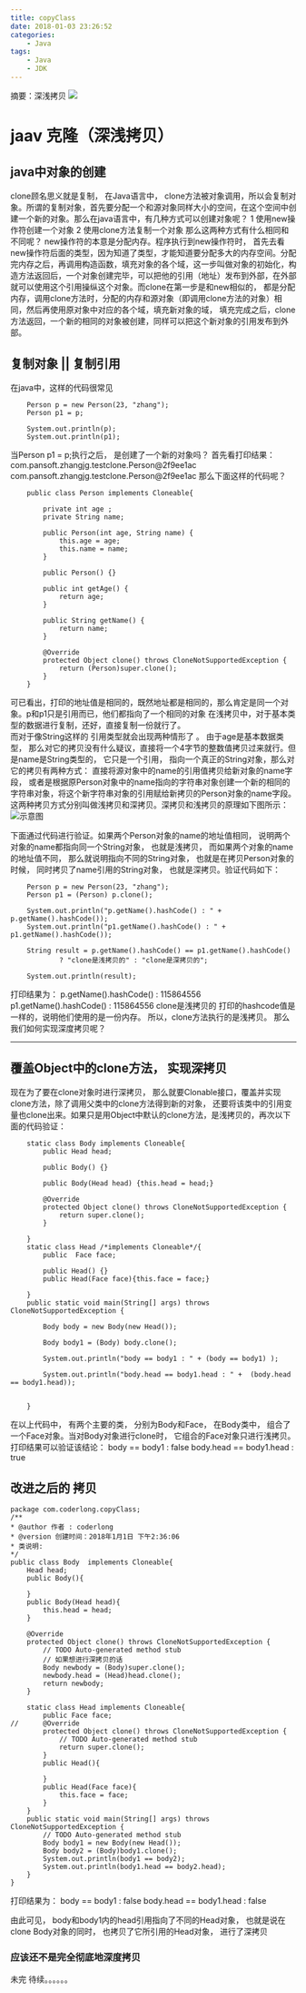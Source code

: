 ```yaml
---
title: copyClass
date: 2018-01-03 23:26:52
categories:
	- Java
tags:
	- Java
	- JDK
---
```

摘要：深浅拷贝
![](/images/love1.jpg)
<!-- more -->

# jaav 克隆（深浅拷贝）
## java中对象的创建 
clone顾名思义就是复制， 在Java语言中， clone方法被对象调用，所以会复制对象。所谓的复制对象，首先要分配一个和源对象同样大小的空间，在这个空间中创建一个新的对象。那么在java语言中，有几种方式可以创建对象呢？ 
1 使用new操作符创建一个对象 2 使用clone方法复制一个对象 
那么这两种方式有什么相同和不同呢？ new操作符的本意是分配内存。程序执行到new操作符时， 首先去看new操作符后面的类型，因为知道了类型，才能知道要分配多大的内存空间。分配完内存之后，再调用构造函数，填充对象的各个域，这一步叫做对象的初始化，构造方法返回后，一个对象创建完毕，可以把他的引用（地址）发布到外部，在外部就可以使用这个引用操纵这个对象。而clone在第一步是和new相似的， 都是分配内存，调用clone方法时，分配的内存和源对象（即调用clone方法的对象）相同，然后再使用原对象中对应的各个域，填充新对象的域， 填充完成之后，clone方法返回，一个新的相同的对象被创建，同样可以把这个新对象的引用发布到外部。 
## 复制对象 ||  复制引用
在java中，这样的代码很常见
```
    Person p = new Person(23, "zhang");  
    Person p1 = p;  
      
    System.out.println(p);  
    System.out.println(p1);  
```
当Person p1 = p;执行之后， 是创建了一个新的对象吗？ 首先看打印结果： com.pansoft.zhangjg.testclone.Person@2f9ee1ac
com.pansoft.zhangjg.testclone.Person@2f9ee1ac
那么下面这样的代码呢？ 
```
    public class Person implements Cloneable{  
          
        private int age ;  
        private String name;  
          
        public Person(int age, String name) {  
            this.age = age;  
            this.name = name;  
        }  
          
        public Person() {}  
      
        public int getAge() {  
            return age;  
        }  
      
        public String getName() {  
            return name;  
        }  
          
        @Override  
        protected Object clone() throws CloneNotSupportedException {  
            return (Person)super.clone();  
        }  
    }  
```
可已看出，打印的地址值是相同的，既然地址都是相同的，那么肯定是同一个对象。p和p1只是引用而已，他们都指向了一个相同的对象
在浅拷贝中，对于基本类型的数据进行复制，还好，直接复制一份就行了。  
而对于像String这样的 引用类型就会出现两种情形了 。
由于age是基本数据类型， 那么对它的拷贝没有什么疑议，直接将一个4字节的整数值拷贝过来就行。但是name是String类型的， 它只是一个引用， 指向一个真正的String对象，那么对它的拷贝有两种方式： 直接将源对象中的name的引用值拷贝给新对象的name字段， 或者是根据原Person对象中的name指向的字符串对象创建一个新的相同的字符串对象，将这个新字符串对象的引用赋给新拷贝的Person对象的name字段。这两种拷贝方式分别叫做浅拷贝和深拷贝。深拷贝和浅拷贝的原理如下图所示： 
![示意图](http://img.blog.csdn.net/20180101142921199?watermark/2/text/aHR0cDovL2Jsb2cuY3Nkbi5uZXQvcXFfMzM3OTc5Mjg=/font/5a6L5L2T/fontsize/400/fill/I0JBQkFCMA==/dissolve/70/gravity/SouthEast)

下面通过代码进行验证。如果两个Person对象的name的地址值相同， 说明两个对象的name都指向同一个String对象， 也就是浅拷贝， 而如果两个对象的name的地址值不同， 那么就说明指向不同的String对象， 也就是在拷贝Person对象的时候， 同时拷贝了name引用的String对象， 也就是深拷贝。验证代码如下：
```
    Person p = new Person(23, "zhang");  
    Person p1 = (Person) p.clone();  
      
    System.out.println("p.getName().hashCode() : " + p.getName().hashCode());  
    System.out.println("p1.getName().hashCode() : " + p1.getName().hashCode());  
      
    String result = p.getName().hashCode() == p1.getName().hashCode()   
            ? "clone是浅拷贝的" : "clone是深拷贝的";  
      
    System.out.println(result);  
```
打印结果为： p.getName().hashCode() : 115864556
p1.getName().hashCode() : 115864556
clone是浅拷贝的
打印的hashcode值是一样的，说明他们使用的是一份内存。
所以，clone方法执行的是浅拷贝。
那么我们如何实现深度拷贝呢？

---
## 覆盖Object中的clone方法， 实现深拷贝 
现在为了要在clone对象时进行深拷贝， 那么就要Clonable接口，覆盖并实现clone方法，除了调用父类中的clone方法得到新的对象， 还要将该类中的引用变量也clone出来。如果只是用Object中默认的clone方法，是浅拷贝的，再次以下面的代码验证： 
```
    static class Body implements Cloneable{  
        public Head head;  
          
        public Body() {}  
      
        public Body(Head head) {this.head = head;}  
      
        @Override  
        protected Object clone() throws CloneNotSupportedException {  
            return super.clone();  
        }  
          
    }  
    static class Head /*implements Cloneable*/{  
        public  Face face;  
          
        public Head() {}  
        public Head(Face face){this.face = face;}  
          
    }   
    public static void main(String[] args) throws CloneNotSupportedException {  
          
        Body body = new Body(new Head());  
          
        Body body1 = (Body) body.clone();  
          
        System.out.println("body == body1 : " + (body == body1) );  
          
        System.out.println("body.head == body1.head : " +  (body.head == body1.head));  
          
          
    }  
```
在以上代码中， 有两个主要的类， 分别为Body和Face， 在Body类中， 组合了一个Face对象。当对Body对象进行clone时， 它组合的Face对象只进行浅拷贝。打印结果可以验证该结论： body == body1 : false
body.head == body1.head : true
## 改进之后的 拷贝
```
package com.coderlong.copyClass;
/**
* @author 作者 : coderlong
* @version 创建时间：2018年1月1日 下午2:36:06
* 类说明: 
*/
public class Body  implements Cloneable{
	Head head;
	public Body(){
		
	}
	public Body(Head head){
		this.head = head;
	}
	
	@Override
	protected Object clone() throws CloneNotSupportedException {
		// TODO Auto-generated method stub
		// 如果想进行深拷贝的话
		Body newbody = (Body)super.clone();
		newbody.head = (Head)head.clone();
		return newbody;
	}

	static class Head implements Cloneable{
		public Face face;
//		@Override
		protected Object clone() throws CloneNotSupportedException {
			// TODO Auto-generated method stub
			return super.clone();
		}
		public Head(){
			
		}
		public Head(Face face){
			this.face = face;
		}
	}
	public static void main(String[] args) throws CloneNotSupportedException {
		// TODO Auto-generated method stub
		Body body1 = new Body(new Head());
		Body body2 = (Body)body1.clone();
		System.out.println(body1 == body2);
		System.out.println(body1.head == body2.head);
	}
}

```
打印结果为： body == body1 : false
body.head == body1.head : false

由此可见， body和body1内的head引用指向了不同的Head对象， 也就是说在clone Body对象的同时， 也拷贝了它所引用的Head对象， 进行了深拷贝
### 应该还不是完全彻底地深度拷贝 
未完 待续。。。。。。
